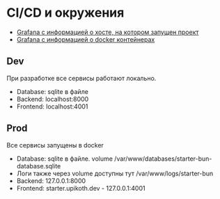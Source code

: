 # CI/CD и окружения

+ [Grafana с информацией о хосте, на котором запущен проект](https://upikoth.grafana.net/d/nodes/main-server-overview)
+ [Grafana с информацией о docker контейнерах](https://upikoth.grafana.net/d/integration-docker-overview/main-docker-overview)

## Dev

При разработке все сервисы работают локально.

- Database: sqlite в файле
- Backend: localhost:8000
- Frontend: localhost:4001

## Prod

Все сервисы запущены в docker

- Database: sqlite в файле. volume /var/www/databases/starter-bun-database.sqlite
- Логи также через volume доступны тут /var/www/logs/starter-bun
- Backend: 127.0.0.1:8000
- Frontend: starter.upikoth.dev - 127.0.0.1:4001
